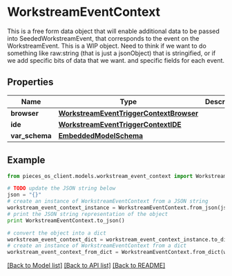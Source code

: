 # WorkstreamEventContext

This is a free form data object that will enable additional data to be passed into SeededWorkstreamEvent, that corresponds to the event on the WorkstreamEvent.  This is a WIP object.  Need to think if we want to do something like raw:string (that is just a jsonObject) that is stringified, or if we add specific bits of data that we want. and specific fields for each event.

## Properties
Name | Type | Description | Notes
------------ | ------------- | ------------- | -------------
**browser** | [**WorkstreamEventTriggerContextBrowser**](WorkstreamEventTriggerContextBrowser.md) |  | [optional] 
**ide** | [**WorkstreamEventTriggerContextIDE**](WorkstreamEventTriggerContextIDE.md) |  | [optional] 
**var_schema** | [**EmbeddedModelSchema**](EmbeddedModelSchema.md) |  | [optional] 

## Example

```python
from pieces_os_client.models.workstream_event_context import WorkstreamEventContext

# TODO update the JSON string below
json = "{}"
# create an instance of WorkstreamEventContext from a JSON string
workstream_event_context_instance = WorkstreamEventContext.from_json(json)
# print the JSON string representation of the object
print WorkstreamEventContext.to_json()

# convert the object into a dict
workstream_event_context_dict = workstream_event_context_instance.to_dict()
# create an instance of WorkstreamEventContext from a dict
workstream_event_context_from_dict = WorkstreamEventContext.from_dict(workstream_event_context_dict)
```
[[Back to Model list]](../README.md#documentation-for-models) [[Back to API list]](../README.md#documentation-for-api-endpoints) [[Back to README]](../README.md)


